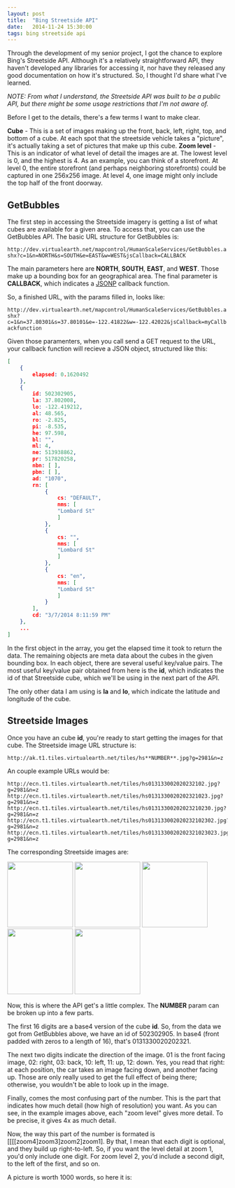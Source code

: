 ```yaml
---
layout: post
title:  "Bing Streetside API"
date:   2014-11-24 15:30:00
tags: bing streetside api
---
```


Through the development of my senior project, I got the chance to explore Bing's Streetside API. Although it's a relatively straightforward API, they haven't developed any libraries for accessing it, nor have they released any good documentation on how it's structured. So, I thought I'd share what I've learned.

*NOTE: From what I understand, the Streetside API was built to be a public API, but there might be some usage restrictions that I'm not aware of.*

Before I get to the details, there's a few terms I want to make clear.

**Cube** - This is a set of images making up the front, back, left, right, top, and bottom of a cube. At each spot that the streetside vehicle takes a "picture", it's actually taking a set of pictures that make up this cube.
**Zoom level** - This is an indicator of what level of detail the images are at. The lowest level is 0, and the highest is 4. As an example, you can think of a storefront. At level 0, the entire storefront (and perhaps neighboring storefronts) could be captured in one 256x256 image. At level 4, one image might only include the top half of the front doorway.

GetBubbles
----------
The first step in accessing the Streetside imagery is getting a list of what cubes are available for a given area. To access that, you can use the GetBubbles API. The basic URL structure for GetBubbles is:

`http://dev.virtualearth.net/mapcontrol/HumanScaleServices/GetBubbles.ashx?c=1&n=NORTH&s=SOUTH&e=EAST&w=WEST&jsCallback=CALLBACK`

The main parameters here are **NORTH**, **SOUTH**, **EAST**, and **WEST**. Those make up a bounding box for an geographical area. The final parameter is **CALLBACK**, which indicates a [JSONP](http://en.wikipedia.org/wiki/JSONP) callback function.

So, a finished URL, with the params filled in, looks like:

`http://dev.virtualearth.net/mapcontrol/HumanScaleServices/GetBubbles.ashx?c=1&n=37.80301&s=37.80101&e=-122.41822&w=-122.42022&jsCallback=myCallbackfunction`

Given those paramenters, when you call send a GET request to the URL, your callback function will recieve a JSON object, structured like this:

````json
[
    {
        elapsed: 0.1620492
    },
    {
        id: 502302905,
        la: 37.802008,
        lo: -122.419212,
        al: 48.565,
        ro: -2.825,
        pi: -8.535,
        he: 97.598,
        bl: "",
        ml: 4,
        ne: 513938862,
        pr: 517820258,
        nbn: [ ],
        pbn: [ ],
        ad: "1070",
        rn: [
            {
                cs: "DEFAULT",
                nms: [
                "Lombard St"
                ]
            },
            {
                cs: "",
                nms: [
                "Lombard St"
                ]
            },
            {
                cs: "en",
                nms: [
                "Lombard St"
                ]
            }
        ],
        cd: "3/7/2014 8:11:59 PM"
    },
    ...
]
````

In the first object in the array, you get the elapsed time it took to return the data. The remaining objects are meta data about the cubes in the given bounding box. In each object, there are several useful key/value pairs. The most useful key/value pair obtained from here is the **id**, which indicates the id of that Streetside cube, which we'll be using in the next part of the API.

The only other data I am using is **la** and **lo**, which indicate the latitude and longitude of the cube.

Streetside Images
-----------------
Once you have an cube **id**, you're ready to start getting the images for that cube. The Streetside image URL structure is:

`http://ak.t1.tiles.virtualearth.net/tiles/hs**NUMBER**.jpg?g=2981&n=z`

An couple example URLs would be:

````
http://ecn.t1.tiles.virtualearth.net/tiles/hs013133002020232102.jpg?g=2981&n=z
http://ecn.t1.tiles.virtualearth.net/tiles/hs0131330020202321023.jpg?g=2981&n=z
http://ecn.t1.tiles.virtualearth.net/tiles/hs01313300202023210230.jpg?g=2981&n=z
http://ecn.t1.tiles.virtualearth.net/tiles/hs013133002020232102302.jpg?g=2981&n=z
http://ecn.t1.tiles.virtualearth.net/tiles/hs0131330020202321023023.jpg?g=2981&n=z
````

The corresponding Streetside images are:

<style>
img.streetside {
	height: 150px;
	width: 150px;
}
</style>
<img class="streetside" src="http://ecn.t1.tiles.virtualearth.net/tiles/hs013133002020232102.jpg?g=2981&n=z" />
<img class="streetside" src="http://ecn.t1.tiles.virtualearth.net/tiles/hs0131330020202321023.jpg?g=2981&n=z" />
<img class="streetside" src="http://ecn.t1.tiles.virtualearth.net/tiles/hs01313300202023210230.jpg?g=2981&n=z" />
<img class="streetside" src="http://ecn.t1.tiles.virtualearth.net/tiles/hs013133002020232102302.jpg?g=2981&n=z" />
<img class="streetside" src="http://ecn.t1.tiles.virtualearth.net/tiles/hs0131330020202321023023.jpg?g=2981&n=z" />



Now, this is where the API get's a little complex. The **NUMBER** param can be broken up into a few parts. 

The first 16 digits are a base4 version of the cube **id**. So, from the data we got from GetBubbles above, we have an id of 502302905. In base4 (front padded with zeros to a length of 16), that's 0131330020202321. 

The next two digits indicate the direction of the image. 01 is the front facing image, 02: right, 03: back, 10: left, 11: up, 12: down. Yes, you read that right: at each position, the car takes an image facing down, and another facing up. Those are only really used to get the full effect of being there; otherwise, you wouldn't be able to look up in the image.

Finally, comes the most confusing part of the number. This is the part that indicates how much detail (how high of resolution) you want. As you can see, in the example images above, each "zoom level" gives more detail. To be precise, it gives 4x as much detail.

Now, the way this part of the number is formated is [[[[zoom4]zoom3]zoom2]zoom1]. By that, I mean that each digit is optional, and they build up right-to-left. So, if you want the level detail at zoom 1, you'd only include one digit. For zoom level 2, you'd include a second digit, to the left of the first, and so on.

A picture is worth 1000 words, so here it is:

